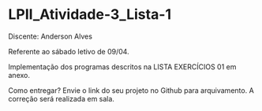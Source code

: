 # LPII_Atividade-3_Lista-1

Discente: Anderson Alves

Referente ao sábado letivo de 09/04.

Implementação dos programas descritos na LISTA EXERCÍCIOS 01 em anexo.

Como entregar?
Envie o link do seu projeto no Github para arquivamento. A correção será realizada em sala.
